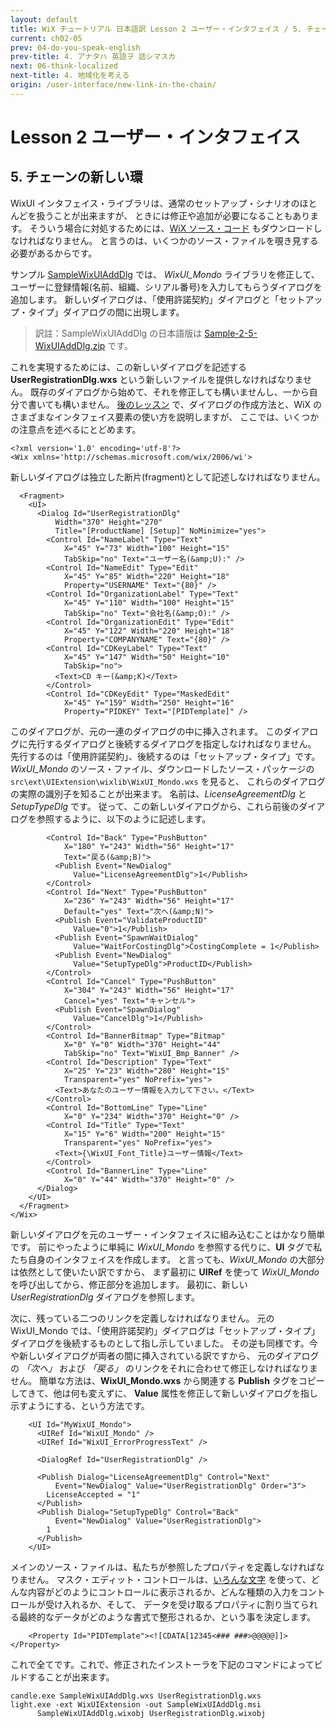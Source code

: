 ```yaml
---
layout: default
title: WiX チュートリアル 日本語訳 Lesson 2 ユーザー・インタフェイス / 5. チェーンの新しい環
current: ch02-05
prev: 04-do-you-speak-english
prev-title: 4. アナタハ 英語ヲ 話シマスカ
next: 06-think-localized
next-title: 4. 地域化を考える
origin: /user-interface/new-link-in-the-chain/
---
```

# Lesson 2 ユーザー・インタフェイス

## 5. チェーンの新しい環

WixUI インタフェイス・ライブラリは、通常のセットアップ・シナリオのほとんどを扱うことが出来ますが、
ときには修正や追加が必要になることもあります。
そういう場合に対処するためには、[WiX ソース・コード](http://wix.codeplex.com/SourceControl/list/changesets)
もダウンロードしなければなりません。
と言うのは、いくつかのソース・ファイルを覗き見する必要があるからです。

サンプル [SampleWixUIAddDlg](https://www.firegiant.com/system/files/samples/SampleWixUIAddDlg.zip) では、
*WixUI_Mondo*  ライブラリを修正して、ユーザーに登録情報(名前、組織、シリアル番号)を入力してもらうダイアログを追加します。
新しいダイアログは、「使用許諾契約」ダイアログと「セットアップ・タイプ」ダイアログの間に出現します。

>  訳註：SampleWixUIAddDlg の日本語版は [Sample-2-5-WixUIAddDlg.zip](/samples/Sample-2-5-WixUIAddDlg.zip) です。

これを実現するためには、この新しいダイアログを記述する **UserRegistrationDlg.wxs** という新しいファイルを提供しなければなりません。
既存のダイアログから始めて、それを修正しても構いませんし、一から自分で書いても構いません。
[後のレッスン](/ch08/index.html) で、ダイアログの作成方法と、WiX のさまざまなインタフェイス要素の使い方を説明しますが、
ここでは、いくつかの注意点を述べるにとどめます。

    <?xml version='1.0' encoding='utf-8'?>
    <Wix xmlns='http://schemas.microsoft.com/wix/2006/wi'>

新しいダイアログは独立した断片(fragment)として記述しなければなりません。

      <Fragment>
        <UI>
          <Dialog Id="UserRegistrationDlg"
              Width="370" Height="270"
              Title="[ProductName] [Setup]" NoMinimize="yes">
            <Control Id="NameLabel" Type="Text"
                X="45" Y="73" Width="100" Height="15"
                TabSkip="no" Text="ユーザー名(&amp;U):" />
            <Control Id="NameEdit" Type="Edit"
                X="45" Y="85" Width="220" Height="18"
                Property="USERNAME" Text="{80}" />
            <Control Id="OrganizationLabel" Type="Text"
                X="45" Y="110" Width="100" Height="15"
                TabSkip="no" Text="会社名(&amp;O):" />
            <Control Id="OrganizationEdit" Type="Edit"
                X="45" Y="122" Width="220" Height="18"
                Property="COMPANYNAME" Text="{80}" />
            <Control Id="CDKeyLabel" Type="Text"
                X="45" Y="147" Width="50" Height="10"
                TabSkip="no">
              <Text>CD キー(&amp;K)</Text>
            </Control>
            <Control Id="CDKeyEdit" Type="MaskedEdit"
                X="45" Y="159" Width="250" Height="16"
                Property="PIDKEY" Text="[PIDTemplate]" />

このダイアログが、元の一連のダイアログの中に挿入されます。
このダイアログに先行するダイアログと後続するダイアログを指定しなければなりません。
先行するのは「使用許諾契約」、後続するのは「セットアップ・タイプ」です。
*WixUI_Mondo* のソース・ファイル、ダウンロードしたソース・パッケージの `src\ext\UIExtension\wixlib\WixUI_Mondo.wxs` を見ると、
これらのダイアログの実際の識別子を知ることが出来ます。
名前は、*LicenseAgreementDlg* と *SetupTypeDlg* です。
従って、この新しいダイアログから、これら前後のダイアログを参照するように、以下のように記述します。

            <Control Id="Back" Type="PushButton"
                X="180" Y="243" Width="56" Height="17"
                Text="戻る(&amp;B)">
              <Publish Event="NewDialog"
                  Value="LicenseAgreementDlg">1</Publish>
            </Control>
            <Control Id="Next" Type="PushButton"
                X="236" Y="243" Width="56" Height="17"
                Default="yes" Text="次へ(&amp;N)">
              <Publish Event="ValidateProductID"
                  Value="0">1</Publish>
              <Publish Event="SpawnWaitDialog"
                  Value="WaitForCostingDlg">CostingComplete = 1</Publish>
              <Publish Event="NewDialog"
                  Value="SetupTypeDlg">ProductID</Publish>
            </Control>
            <Control Id="Cancel" Type="PushButton"
                X="304" Y="243" Width="56" Height="17"
                Cancel="yes" Text="キャンセル">
              <Publish Event="SpawnDialog"
                  Value="CancelDlg">1</Publish>
            </Control>
            <Control Id="BannerBitmap" Type="Bitmap"
                X="0" Y="0" Width="370" Height="44"
                TabSkip="no" Text="WixUI_Bmp_Banner" />
            <Control Id="Description" Type="Text"
                X="25" Y="23" Width="280" Height="15"
                Transparent="yes" NoPrefix="yes">
              <Text>あなたのユーザー情報を入力して下さい。</Text>
            </Control>
            <Control Id="BottomLine" Type="Line"
                X="0" Y="234" Width="370" Height="0" />
            <Control Id="Title" Type="Text"
                X="15" Y="6" Width="200" Height="15"
                Transparent="yes" NoPrefix="yes">
              <Text>{\WixUI_Font_Title}ユーザー情報</Text>
            </Control>
            <Control Id="BannerLine" Type="Line"
                X="0" Y="44" Width="370" Height="0" />
          </Dialog>
        </UI>
      </Fragment>
    </Wix>

新しいダイアログを元のユーザー・インタフェイスに組み込むことはかなり簡単です。
前にやったように単純に *WixUI_Mondo* を参照する代りに、**UI** タグで私たち自身のインタフェイスを作成します。
と言っても、*WixUI_Mondo* の大部分は依然として使いたい訳ですから、
まず最初に **UIRef** を使って *WixUI_Mondo* を呼び出してから、修正部分を追加します。
最初に、新しい *UserRegistrationDlg* ダイアログを参照します。

次に、残っている二つのリンクを定義しなければなりません。
元の WixUI_Mondo では、「使用許諾契約」ダイアログは「セットアップ・タイプ」ダイアログを後続するものとして指し示していました。
その逆も同様です。今や新しいダイアログが両者の間に挿入されている訳ですから、
元のダイアログの *「次へ」* および *「戻る」* のリンクをそれに合わせて修正しなければなりません。
簡単な方法は、**WixUI_Mondo.wxs** から関連する **Publish** タグをコピーしてきて、他は何も変えずに、
**Value** 属性を修正して新しいダイアログを指し示すようにする、という方法です。

        <UI Id="MyWixUI_Mondo">
          <UIRef Id="WixUI_Mondo" />
          <UIRef Id="WixUI_ErrorProgressText" />

          <DialogRef Id="UserRegistrationDlg" />

          <Publish Dialog="LicenseAgreementDlg" Control="Next"
              Event="NewDialog" Value="UserRegistrationDlg" Order="3">
            LicenseAccepted = "1"
          </Publish>
          <Publish Dialog="SetupTypeDlg" Control="Back"
              Event="NewDialog" Value="UserRegistrationDlg">
            1
          </Publish>
        </UI>

メインのソース・ファイルは、私たちが参照したプロパティを定義しなければなりません。
マスク・エディット・コントロールは、[いろんな文字](https://msdn.microsoft.com/en-us/library/aa369797.aspx)
を使って、どんな内容がどのようにコントロールに表示されるか、どんな種類の入力をコントロールが受け入れるか、そして、
データを受け取るプロパティに割り当てられる最終的なデータがどのような書式で整形されるか、という事を決定します。

        <Property Id="PIDTemplate"><![CDATA[12345<### ###>@@@@@]]></Property>

これで全てです。これで、修正されたインストーラを下記のコマンドによってビルドすることが出来ます。

    candle.exe SampleWixUIAddDlg.wxs UserRegistrationDlg.wxs
    light.exe -ext WixUIExtension -out SampleWixUIAddDlg.msi
          SampleWixUIAddDlg.wixobj UserRegistrationDlg.wixobj